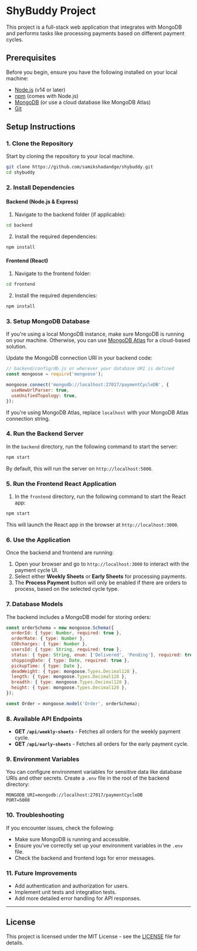 
# ShyBuddy Project

This project is a full-stack web application that integrates with MongoDB and performs tasks like processing payments based on different payment cycles.

## Prerequisites

Before you begin, ensure you have the following installed on your local machine:

- [Node.js](https://nodejs.org/) (v14 or later)
- [npm](https://www.npmjs.com/) (comes with Node.js)
- [MongoDB](https://www.mongodb.com/) (or use a cloud database like MongoDB Atlas)
- [Git](https://git-scm.com/)

## Setup Instructions

### 1. Clone the Repository

Start by cloning the repository to your local machine.

```bash
git clone https://github.com/samikshadandge/shybuddy.git
cd shybuddy
```

### 2. Install Dependencies

#### Backend (Node.js & Express)

1. Navigate to the backend folder (if applicable):

```bash
cd backend
```

2. Install the required dependencies:

```bash
npm install
```

#### Frontend (React)

1. Navigate to the frontend folder:

```bash
cd frontend
```

2. Install the required dependencies:

```bash
npm install
```

### 3. Setup MongoDB Database

If you're using a local MongoDB instance, make sure MongoDB is running on your machine. Otherwise, you can use [MongoDB Atlas](https://www.mongodb.com/cloud/atlas) for a cloud-based solution.

Update the MongoDB connection URI in your backend code:

```js
// backend/config/db.js or wherever your database URI is defined
const mongoose = require('mongoose');

mongoose.connect('mongodb://localhost:27017/paymentCycleDB', {
  useNewUrlParser: true,
  useUnifiedTopology: true,
});
```

If you're using MongoDB Atlas, replace `localhost` with your MongoDB Atlas connection string.

### 4. Run the Backend Server

In the `backend` directory, run the following command to start the server:

```bash
npm start
```

By default, this will run the server on `http://localhost:5000`.

### 5. Run the Frontend React Application

1. In the `frontend` directory, run the following command to start the React app:

```bash
npm start
```

This will launch the React app in the browser at `http://localhost:3000`.

### 6. Use the Application

Once the backend and frontend are running:

1. Open your browser and go to `http://localhost:3000` to interact with the payment cycle UI.
2. Select either **Weekly Sheets** or **Early Sheets** for processing payments.
3. The **Process Payment** button will only be enabled if there are orders to process, based on the selected cycle type.

### 7. Database Models

The backend includes a MongoDB model for storing orders:

```js
const orderSchema = new mongoose.Schema({
  orderId: { type: Number, required: true },
  orderRate: { type: Number },
  CODcharges: { type: Number },
  usersId: { type: String, required: true },
  status: { type: String, enum: ['Delivered', 'Pending'], required: true },
  shippingDate: { type: Date, required: true },
  pickupTime: { type: Date },
  deadWeight: { type: mongoose.Types.Decimal128 },
  length: { type: mongoose.Types.Decimal128 },
  breadth: { type: mongoose.Types.Decimal128 },
  height: { type: mongoose.Types.Decimal128 },
});

const Order = mongoose.model('Order', orderSchema);
```

### 8. Available API Endpoints

- **GET `/api/weekly-sheets`** - Fetches all orders for the weekly payment cycle.
- **GET `/api/early-sheets`** - Fetches all orders for the early payment cycle.

### 9. Environment Variables

You can configure environment variables for sensitive data like database URIs and other secrets. Create a `.env` file in the root of the backend directory:

```env
MONGODB_URI=mongodb://localhost:27017/paymentCycleDB
PORT=5000
```

### 10. Troubleshooting

If you encounter issues, check the following:

- Make sure MongoDB is running and accessible.
- Ensure you’ve correctly set up your environment variables in the `.env` file.
- Check the backend and frontend logs for error messages.

### 11. Future Improvements

- Add authentication and authorization for users.
- Implement unit tests and integration tests.
- Add more detailed error handling for API responses.

---

## License

This project is licensed under the MIT License - see the [LICENSE](LICENSE) file for details.
